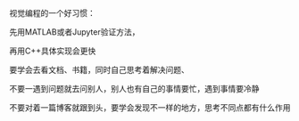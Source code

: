 视觉编程的一个好习惯：

先用MATLAB或者Jupyter验证方法，

再用C++具体实现会更快

要学会去看文档、书籍，同时自己思考着解决问题、

不要一遇到问题就去问别人，别人也有自己的事情要忙，遇到事情要冷静

不要对着一篇博客就跟到头，要学会发现不一样的地方，思考不同点都有什么作用